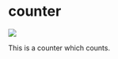 # counter


![](https://img.shields.io/tokei/lines/github/Listwas/TimeCounter?label=Total%20lines&style=flat-square)

This is a counter which counts.
